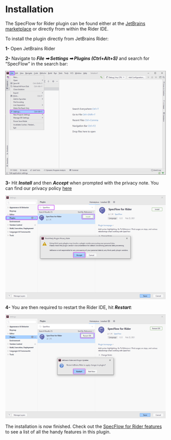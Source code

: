 # Installation

The SpecFlow for Rider plugin can be found either at the [JetBrains marketplace](https://plugins.jetbrains.com/plugin/15957-specflow-support) or directly from within the Rider IDE.

To install the plugin directly from JetBrains Rider:

**1-** Open JetBrains Rider

**2-** Navigate to ***File ➡ Settings ➡ Plugins (Ctrl+Alt+S)*** and search for “SpecFlow” in the search bar:

![Rider_settings](../_static/images/rider_settings.png)

**3-** Hit ***Install*** and then ***Accept*** when prompted with the privacy note. You can find our privacy policy [here](https://specflow.org/privacy-policy/)

![Rider_installation2](../_static/images/rider_install4.png)

**4-** You are then required to restart the Rider IDE, hit ***Restart***:

![Rider_restart](../_static/images/rider_restart2.png)

The installation is now finished. Check out the [SpecFlow for Rider features](../Rider/rider-features.md) to see a list of all the handy features in this plugin.